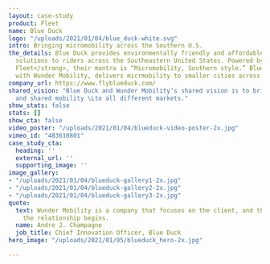 ```yaml
---
layout: case-study
product: Fleet
name: Blue Duck
logo: "/uploads/2021/01/04/blue_duck-white.svg"
intro: Bringing micromobility across the Southern U.S.
the_details: Blue Duck provides environmentally friendly and affordable transportation
  solutions to riders across the Southeastern United States. Powered by <strong>Wunder
  Fleet</strong>, their mantra is “Micromobility, Southern style.” Blue Duck, in partnership
  with Wunder Mobility, delivers micrmobility to smaller cities across the country.
company_url: https://www.flyblueduck.com/
shared_vision: "Blue Duck and Wunder Mobility’s shared vision is to bring micromobility
  and shared mobility \Lto all different markets."
show_stats: false
stats: []
show_cta: false
video_poster: "/uploads/2021/01/04/blueduck-video-poster-2x.jpg"
vimeo_id: "483610801"
case_study_cta:
  heading: ''
  external_url: ''
  supporting_image: ''
image_gallery:
- "/uploads/2021/01/04/blueduck-gallery1-2x.jpg"
- "/uploads/2021/01/04/blueduck-gallery2-2x.jpg"
- "/uploads/2021/01/04/blueduck-gallery3-2x.jpg"
quote:
  text: Wunder Mobility is a company that focuses on the client, and that’s where
    the relationship begins.
  name: Andre J. Champagne
  job_title: Chief Innovation Officer, Blue Duck
hero_image: "/uploads/2021/01/05/blueduck_hero-2x.jpg"

---
```

